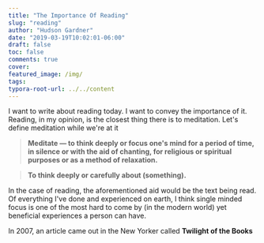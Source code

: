 ```yaml
---
title: "The Importance Of Reading"
slug: "reading"
author: "Hudson Gardner"
date: "2019-03-19T10:02:01-06:00"
draft: false
toc: false
comments: true
cover:
featured_image: /img/
tags:
typora-root-url: ../../content
---
```


I want to write about reading today. I want to convey the importance of it. Reading, in my opinion, is the closest thing there is to meditation. Let's define meditation while we're at it

> **Meditate — to think deeply or focus one's mind for a period of time, in silence or with the aid of chanting, for religious or spiritual purposes or as a method of relaxation.**

> **To think deeply or carefully about (something).**

In the case of reading, the aforementioned aid would be the text being read. Of everything I've done and experienced on earth, I think single minded focus is one of the most hard to come by (in the modern world) yet beneficial experiences a person can have. 

In 2007, an article came out in the New Yorker called **Twilight of the Books**